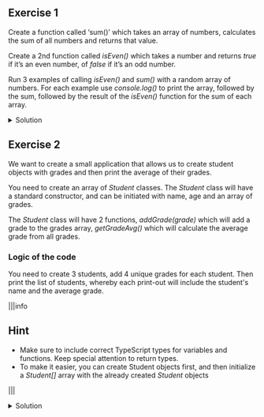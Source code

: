 ## Exercise 1

Create a function called ‘sum()’ which takes an array of numbers, calculates the sum of all numbers and returns that value.

Create a 2nd function called *isEven()* which takes a number and returns *true* if it’s an even number, of *false* if it’s an odd number.

Run 3 examples of calling *isEven()* and *sum()* with a random array of numbers. For each example use *console.log()* to print the array, followed by the sum, followed by the result of the *isEven()* function for the sum of each array.

<details>
<summary>Solution</summary>
<div> 

```
function sum(numbers: number[]): number {
    return numbers.reduce((a, b) => a + b);
}

function isEven(num: number): boolean {
    return num % 2 === 0;
}

const numArray1: number[] = [4,7,44,5,234];
const numArray2: number[] = [65,33,5,2532,32,6];
const numArray3: number[] = [54,6,656,4];

console.log(`${numArray1} | ${sum(numArray1)} | ${isEven(sum(numArray1))}`);
console.log(`${numArray2} | ${sum(numArray2)} | ${isEven(sum(numArray2))}`);
console.log(`${numArray3} | ${sum(numArray3)} | ${isEven(sum(numArray3))}`);

```
</div>
</details>

## Exercise 2

We want to create a small application that allows us to create student objects with grades and then print the average of their grades.

You need to create an array of *Student* classes. The *Student* class will have a standard constructor, and can be initiated with name, age and an array of grades.

The *Student* class will have 2 functions, *addGrade(grade)* which will add a grade to the grades array, *getGradeAvg()* which will calculate the average grade from all grades.


### Logic of the code
You need to create 3 students, add 4 unique grades for each student. Then print the list of students, whereby each print-out will include the student's name and the average grade.


|||info
## Hint

- Make sure to include correct TypeScript types for variables and functions. Keep special attention to return types.
- To make it easier, you can create Student objects first, and then initialize a *Student[]* array with the already created *Student* objects

|||

<details>
<summary>Solution</summary>
<div> 

```
class Student {
    full_name: string;
    age: number;
    grades: number[];
  
    constructor(full_name: string, age: number, grades: number[]) {
      this.full_name = full_name;
      this.age = age;
      this.grades = grades;
    }
  
    addGrade(grade: number): void {
      this.grades.push(grade);
    }

    getGradeAvg(): number {
        const average = this.grades.reduce((a, b) => a + b, 0) / this.grades.length;
        return average;
    }    
}

const student1: Student = new Student("John Smith", 23, [77,68,99,98]);
const student2: Student = new Student("Mike Johnson", 35, [84,85,75,88]);
const student3: Student = new Student("Jeff Howard", 32, [79,92,94,96]);
  
const students: Student[] = [student1, student2, student3];

students.forEach(student => {
    console.log(`${student.full_name}: ${student.getGradeAvg()}`);
});

```
</div>
</details>